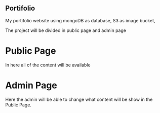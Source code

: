 ## Portifolio

My portifolio website using mongoDB as database, S3 as image bucket, 


The project will be divided in public page and admin page

# Public Page

In here all of the content will be available

# Admin Page

Here the admin will be able to change what content will be show in the Public Page.